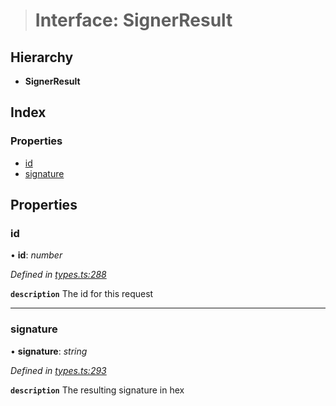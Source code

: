 > # Interface: SignerResult

## Hierarchy

* **SignerResult**

## Index

### Properties

* [id](_types_.signerresult.md#id)
* [signature](_types_.signerresult.md#signature)

## Properties

###  id

• **id**: *number*

*Defined in [types.ts:288](https://github.com/polkadot-js/api/blob/c7c76f6/packages/api/src/types.ts#L288)*

**`description`** The id for this request

___

###  signature

• **signature**: *string*

*Defined in [types.ts:293](https://github.com/polkadot-js/api/blob/c7c76f6/packages/api/src/types.ts#L293)*

**`description`** The resulting signature in hex
